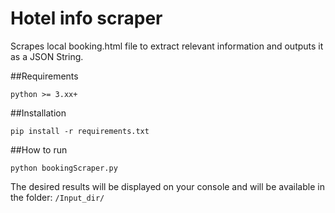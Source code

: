 
# Hotel info scraper 
Scrapes local booking.html file to extract relevant information and outputs it as a JSON String.

##Requirements

`python >= 3.xx+`

##Installation

```
pip install -r requirements.txt
```

##How to run

```
python bookingScraper.py
```

The desired results will be displayed on your console and will be available in the folder: ``/Input_dir/``